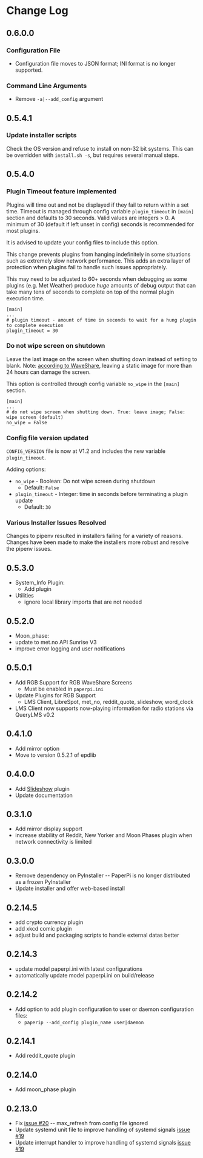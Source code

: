 # Change Log

## 0.6.0.0

### Configuration File 

- Configuration file moves to JSON format; INI format is no longer supported.

### Command Line Arguments

- Remove `-a|--add_config` argument


## 0.5.4.1

### Update installer scripts

Check the OS version and refuse to install on non-32 bit systems. This can be overridden with `install.sh -s`, but requires several manual steps. 

## 0.5.4.0

### Plugin Timeout feature implemented

Plugins will time out and not be displayed if they fail to return within a set time. Timeout is managed through config variable `plugin_timeout` in `[main]` section and defaults to 30 seconds. Valid values are integers > 0. A minimum of 30 (default if left unset in config) seconds is recommended for most plugins.

It is advised to update your config files to include this option.

This change prevents plugins from hanging indefinitely in some situations such as extremely slow network performance. This adds an extra layer of protection when plugins fail to handle such issues appropriately.

This may need to be adjusted to 60+ seconds when debugging as some plugins (e.g. Met Weather) produce *huge* amounts of debug output that can take many tens of seconds to complete on top of the normal plugin execution time.

```
[main]
...
# plugin timeout - amount of time in seconds to wait for a hung plugin to complete execution
plugin_timeout = 30
```

### Do not wipe screen on shutdown

Leave the last image on the screen when shutting down instead of setting to blank. Note: [according to WaveShare](https://www.waveshare.com/wiki/2.13inch_Touch_e-Paper_HAT_Manual), leaving a static image for more than 24 hours can damage the screen.

This option is controlled through config variable `no_wipe` in the `[main]` section.

```
[main]
...
# do not wipe screen when shutting down. True: leave image; False: wipe screen (default)
no_wipe = False
```

### Config file version updated

`CONFIG_VERSION` file is now at V1.2 and includes the new variable `plugin_timeout`.

Adding options:
* `no_wipe` - Boolean: Do not wipe screen during shutdown 
  - Default: `False`
* `plugin_timeout` - Integer: time in seconds before terminating a plugin update
  - Default: `30`

### Various Installer Issues Resolved

Changes to pipenv resulted in installers failing for a variety of reasons. Changes have been made to make the installers more robust and resolve the pipenv issues.

## 0.5.3.0

* System_Info Plugin:
  * Add plugin
* Utilities
  * ignore local library imports that are not needed

## 0.5.2.0

* Moon_phase:
 * update to met.no API Sunrise V3
 * improve error logging and user notifications
  
## 0.5.0.1

* Add RGB Support for RGB WaveShare Screens
  * Must be enabled in `paperpi.ini`
* Update Plugins for RGB Support
  * LMS Client, LibreSpot, met_no, reddit_quote, slideshow, word_clock
* LMS Client now supports now-playing information for radio stations via QueryLMS v0.2


## 0.4.1.0

* Add mirror option
* Move to version 0.5.2.1 of epdlib

## 0.4.0.0

* Add [Slideshow](../paperpi/plugins/slideshow/README.md) plugin
* Update documentation

## 0.3.1.0

* Add mirror display support
* increase stability of Reddit, New Yorker and Moon Phases plugin when network connectivity is limited

## 0.3.0.0

* Remove dependency on PyInstaller -- PaperPi is no longer distributed as a frozen PyInstaller
* Update installer and offer web-based install

## 0.2.14.5

* add crypto currency plugin
* add xkcd comic plugin
* adjust build and packaging scripts to handle external datas better

## 0.2.14.3

* update model paperpi.ini with latest configurations
* automatically update model paperpi.ini on build/release

## 0.2.14.2

* Add option to add plugin configuration to user or daemon configuration files:
  * `paperip --add_config plugin_name user|daemon`

## 0.2.14.1

* Add reddit_quote plugin

## 0.2.14.0

* Add moon_phase plugin

## 0.2.13.0

* Fix [issue #20](https://github.com/txoof/epd_display/issues/20) -- max_refresh from config file ignored
* Update systemd unit file to improve handling of systemd signals  [issue #19](https://github.com/txoof/epd_display/issues/19)
* Update interrupt handler to improve handling of systemd signals [issue #19](https://github.com/txoof/epd_display/issues/19)
